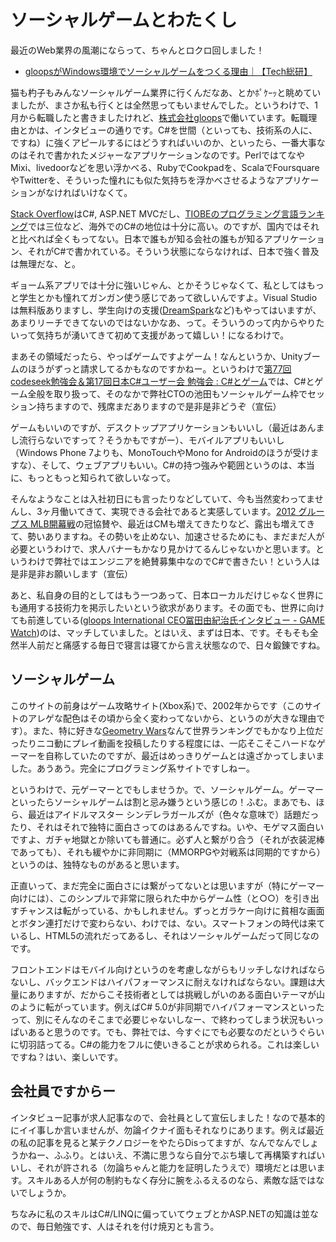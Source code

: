 # ソーシャルゲームとわたくし

最近のWeb業界の風潮にならって、ちゃんとロクロ回しました！

* [gloopsがWindows環境でソーシャルゲームをつくる理由｜【Tech総研】](http://rikunabi-next.yahoo.co.jp/tech/docs/ct_s03600.jsp?p=002099)

猫も杓子もみんなソーシャルゲーム業界に行くんだなあ、とかﾎﾟｹｰｯと眺めていましたが、まさか私も行くとは全然思ってもいませんでした。というわけで、1月から転職したと書きましたけれど、[株式会社gloops](http://gloops.com/)で働いています。転職理由とかは、インタビューの通りです。C#を世間（といっても、技術系の人に、ですね）に強くアピールするにはどうすればいいのか、といったら、一番大事なのはそれで書かれたメジャーなアプリケーションなのです。PerlではてなやMixi、livedoorなどを思い浮かべる、RubyでCookpadを、ScalaでFoursquareやTwitterを、そういった憧れにも似た気持ちを浮かべさせるようなアプリケーションがなければいけなくて。

[Stack Overflow](http://stackoverflow.com/)はC#, ASP.NET MVCだし、[TIOBEのプログラミング言語ランキング](http://www.tiobe.com/index.php/content/paperinfo/tpci/index.html)では三位など、海外でのC#の地位は十分に高い。のですが、国内ではそれと比べれば全くもってない。日本で誰もが知る会社の誰もが知るアプリケーション、それがC#で書かれている。そういう状態にならなければ、日本で強く普及は無理だな、と。

ギョーム系アプリでは十分に強いじゃん、とかそうじゃなくて、私としてはもっと学生とかも憧れてガンガン使う感じであって欲しいんですよ。Visual Studioは無料版ありますし、学生向けの支援([DreamSpark](http://msdn.microsoft.com/ja-jp/academic/hh455217)など)もやってはいますが、あまりリーチできてないのではないかなあ、って。そういうのって内からやりたいって気持ちが湧いてきて初めて支援があって嬉しい！になるわけで。

まあその領域だったら、やっぱゲームですよゲーム！なんというか、Unityブームのほうがずっと請求してるかもなのですかねー。というわけで[第77回codeseek勉強会＆第17回日本C#ユーザー会 勉強会 : C#とゲーム](http://atnd.org/events/26442)では、C#とゲーム全般を取り扱って、そのなかで弊社CTOの池田もソーシャルゲーム枠でセッション持ちますので、残席まだありますので是非是非どうぞ（宣伝）

ゲームもいいのですが、デスクトップアプリケーションもいいし（最近はあんまし流行らないですって？そうかもですがー）、モバイルアプリもいいし（Windows Phone 7よりも、MonoTouchやMono for Androidのほうが受けますな）、そして、ウェブアプリもいい。C#の持つ強みや範囲というのは、本当に、もっともっと知られて欲しいなって。

そんなようなことは入社初日にも言ったりなどしていて、今も当然変わってませんし、3ヶ月働いてきて、実現できる会社であると実感しています。[2012 グループス MLB開幕戦](http://event.yomiuri.co.jp/mlb/)の冠協賛や、最近はCMも増えてきたりなど、露出も増えてきて、勢いありますね。その勢いを止めない、加速させるためにも、まだまだ人が必要というわけで、求人バナーもかなり見かけてるんじゃないかと思います。というわけで弊社ではエンジニアを絶賛募集中なのでC#で書きたい！という人は是非是非お願いします（宣伝）

あと、私自身の目的としてはもう一つあって、日本ローカルだけじゃなく世界にも通用する技術力を掲示したいという欲求があります。その面でも、世界に向けても前進している([gloops International CEO冨田由紀治氏インタビュー - GAME Watch](http://game.watch.impress.co.jp/docs/interview/20120323_520639.html))のは、マッチしていました。とはいえ、まずは日本、です。そもそも全然半人前だと痛感する毎日で寝言は寝てから言え状態なので、日々鍛錬ですね。

ソーシャルゲーム
---
このサイトの前身はゲーム攻略サイト(Xbox系)で、2002年からです（このサイトのアレゲな配色はその頃から全く変わってないから、というのが大きな理由です）。また、特に好きな[Geometry Wars](http://www.nicovideo.jp/watch/sm221184)なんて世界ランキングでもかなり上位だったりニコ動にプレイ動画を投稿したりする程度には、一応そこそこハードなゲーマーを自称していたのですが、最近はめっきりゲームとは遠ざかってしまいました。あうあう。完全にプログラミング系サイトですしねー。

というわけで、元ゲーマーとでもしませうか。で、ソーシャルゲーム。ゲーマーといったらソーシャルゲームは割と忌み嫌うという感じの！ふむ。まあでも、ほら、最近はアイドルマスター シンデレラガールズが（色々な意味で）話題だったり、それはそれで独特に面白さってのはあるんですね。いや、モゲマス面白いですよ、ガチャ地獄とか除いても普通に。必ず人と繋がり合う（それが衣装泥棒であっても）、それも緩やかに非同期に（MMORPGや対戦系は同期的ですから）というのは、独特なものがあると思います。

正直いって、まだ完全に面白さには繋がってないとは思いますが（特にゲーマー向けには）、このシンプルで非常に限られた中からゲーム性（と○○）を引き出すチャンスは転がっている、かもしれません。ずっとガラケー向けに貧相な画面とボタン連打だけで変わらない、わけでは、ない。スマートフォンの時代は来ているし、HTML5の流れだってあるし、それはソーシャルゲームだって同じなのです。

フロントエンドはモバイル向けというのを考慮しながらもリッチしなければならないし、バックエンドはハイパフォーマンスに耐えなければならない。課題は大量にありますが、だからこそ技術者としては挑戦しがいのある面白いテーマが山のように転がっています。例えばC# 5.0が非同期でハイパフォーマンスといったって、別にそんなのそこまで必要じゃないしなー、で終わってしまう状況もいっぱいあると思うのです。でも、弊社では、今すぐにでも必要なのだというぐらいに切羽詰ってる。C#の能力をフルに使いきることが求められる。これは楽しいですね？はい、楽しいです。

会社員ですからー
---
インタビュー記事が求人記事なので、会社員として宣伝しました！なので基本的にイイ事しか言いませんが、勿論イクナイ面もそれなりにあります。例えば最近の私の記事を見ると某テクノロジーをやたらDisってますが、なんでなんでしょうかねー、ふふり。とはいえ、不満に思うなら自分でぶち壊して再構築すればいいし、それが許される（勿論ちゃんと能力を証明したうえで）環境だとは思います。スキルある人が何の制約もなく存分に腕をふるえるのなら、素敵な話ではないでしょうか。

ちなみに私のスキルはC#/LINQに偏っていてウェブとかASP.NETの知識は並なので、毎日勉強です、人はそれを付け焼刃とも言う。